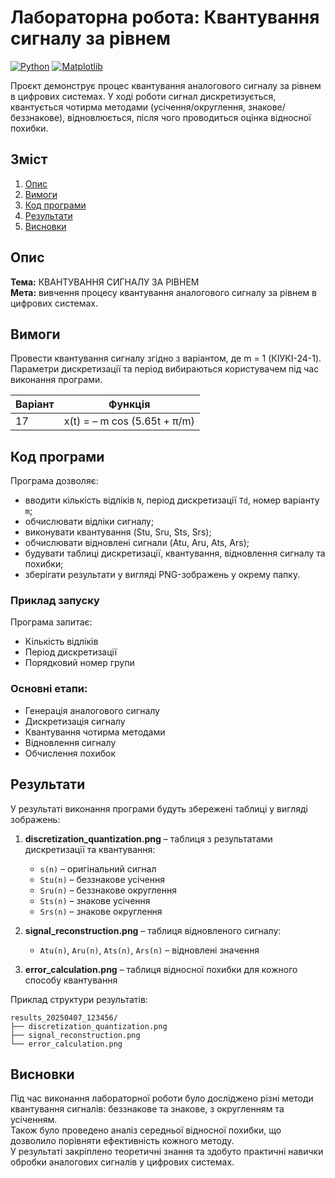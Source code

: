 # Лабораторна робота: Квантування сигналу за рівнем

[![Python](https://img.shields.io/badge/Python-3.8%2B-blue)](https://www.python.org/)
[![Matplotlib](https://img.shields.io/badge/Matplotlib-3.4%2B-orange)](https://matplotlib.org/)

Проєкт демонструє процес квантування аналогового сигналу за рівнем в цифрових системах. У ході роботи сигнал дискретизується, квантується чотирма методами (усічення/округлення, знакове/беззнакове), відновлюється, після чого проводиться оцінка відносної похибки.

## Зміст
1. [Опис](#опис)
2. [Вимоги](#вимоги)
3. [Код програми](#код-програми)
4. [Результати](#результати)
5. [Висновки](#висновки)

## Опис

**Тема:** КВАНТУВАННЯ СИГНАЛУ ЗА РІВНЕМ  
**Мета:** вивчення процесу квантування аналогового сигналу за рівнем в цифрових системах.

## Вимоги

Провести квантування сигналу згідно з варіантом, де m = 1 (КІУКІ-24-1). Параметри дискретизації та період вибираються користувачем під час виконання програми.

| Варіант | Функція                        |
|---------|--------------------------------|
| 17      | x(t) = – m cos (5.65t + π/m)   |

## Код програми

Програма дозволяє:
- вводити кількість відліків `N`, період дискретизації `Td`, номер варіанту `m`;
- обчислювати відліки сигналу;
- виконувати квантування (Stu, Sru, Sts, Srs);
- обчислювати відновлені сигнали (Atu, Aru, Ats, Ars);
- будувати таблиці дискретизації, квантування, відновлення сигналу та похибки;
- зберігати результати у вигляді PNG-зображень у окрему папку.

### Приклад запуску

Програма запитає:
- Кількість відліків
- Період дискретизації
- Порядковий номер групи

### Основні етапи:
- Генерація аналогового сигналу
- Дискретизація сигналу
- Квантування чотирма методами
- Відновлення сигналу
- Обчислення похибок

## Результати

У результаті виконання програми будуть збережені таблиці у вигляді зображень:

1. **discretization_quantization.png** – таблиця з результатами дискретизації та квантування:
   - `s(n)` – оригінальний сигнал
   - `Stu(n)` – беззнакове усічення
   - `Sru(n)` – беззнакове округлення
   - `Sts(n)` – знакове усічення
   - `Srs(n)` – знакове округлення

2. **signal_reconstruction.png** – таблиця відновленого сигналу:
   - `Atu(n)`, `Aru(n)`, `Ats(n)`, `Ars(n)` – відновлені значення

3. **error_calculation.png** – таблиця відносної похибки для кожного способу квантування

Приклад структури результатів:

```
results_20250407_123456/
├── discretization_quantization.png
├── signal_reconstruction.png
└── error_calculation.png
```

## Висновки

Під час виконання лабораторної роботи було досліджено різні методи квантування сигналів: беззнакове та знакове, з округленням та усіченням.  
Також було проведено аналіз середньої відносної похибки, що дозволило порівняти ефективність кожного методу.  
У результаті закріплено теоретичні знання та здобуто практичні навички обробки аналогових сигналів у цифрових системах.
